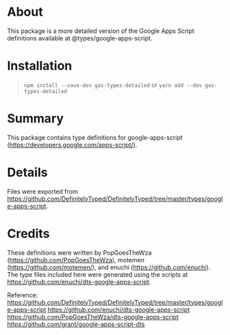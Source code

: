 # About
This package is a more detailed version of the Google Apps Script definitions available at @types/google-apps-script.

# Installation
> `npm install --save-dev gas-types-detailed`
or
> `yarn add --dev gas-types-detailed`

# Summary
This package contains type definitions for google-apps-script (https://developers.google.com/apps-script/).

# Details
Files were exported from https://github.com/DefinitelyTyped/DefinitelyTyped/tree/master/types/google-apps-script.

# Credits
These definitions were written by PopGoesTheWza (https://github.com/PopGoesTheWza), motemen (https://github.com/motemen/), and enuchi (https://github.com/enuchi). The type files included here were generated using the scripts at https://github.com/enuchi/dts-google-apps-script.

Reference:
https://github.com/DefinitelyTyped/DefinitelyTyped/tree/master/types/google-apps-script
https://github.com/enuchi/dts-google-apps-script
https://github.com/PopGoesTheWza/dts-google-apps-script
https://github.com/grant/google-apps-script-dts